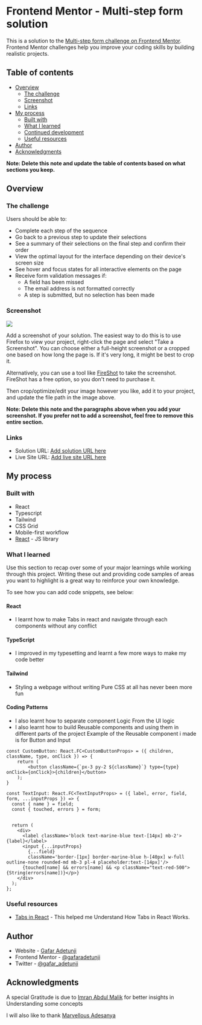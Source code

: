 # Frontend Mentor - Multi-step form solution

This is a solution to the [Multi-step form challenge on Frontend Mentor](https://www.frontendmentor.io/challenges/multistep-form-YVAnSdqQBJ). Frontend Mentor challenges help you improve your coding skills by building realistic projects.

## Table of contents

- [Overview](#overview)
  - [The challenge](#the-challenge)
  - [Screenshot](#screenshot)
  - [Links](#links)
- [My process](#my-process)
  - [Built with](#built-with)
  - [What I learned](#what-i-learned)
  - [Continued development](#continued-development)
  - [Useful resources](#useful-resources)
- [Author](#author)
- [Acknowledgments](#acknowledgments)

**Note: Delete this note and update the table of contents based on what sections you keep.**

## Overview

### The challenge

Users should be able to:

- Complete each step of the sequence
- Go back to a previous step to update their selections
- See a summary of their selections on the final step and confirm their order
- View the optimal layout for the interface depending on their device's screen size
- See hover and focus states for all interactive elements on the page
- Receive form validation messages if:
  - A field has been missed
  - The email address is not formatted correctly
  - A step is submitted, but no selection has been made

### Screenshot

![](./screenshot.jpg)

Add a screenshot of your solution. The easiest way to do this is to use Firefox to view your project, right-click the page and select "Take a Screenshot". You can choose either a full-height screenshot or a cropped one based on how long the page is. If it's very long, it might be best to crop it.

Alternatively, you can use a tool like [FireShot](https://getfireshot.com/) to take the screenshot. FireShot has a free option, so you don't need to purchase it.

Then crop/optimize/edit your image however you like, add it to your project, and update the file path in the image above.

**Note: Delete this note and the paragraphs above when you add your screenshot. If you prefer not to add a screenshot, feel free to remove this entire section.**

### Links

- Solution URL: [Add solution URL here](https://your-solution-url.com)
- Live Site URL: [Add live site URL here](https://your-live-site-url.com)

## My process

### Built with

- React
- Typescript
- Tailwind
- CSS Grid
- Mobile-first workflow
- [React](https://reactjs.org/) - JS library

### What I learned

Use this section to recap over some of your major learnings while working through this project. Writing these out and providing code samples of areas you want to highlight is a great way to reinforce your own knowledge.

To see how you can add code snippets, see below:

#### React

- I learnt how to make Tabs in react and navigate through each components without any conflict

#### TypeScript

- I improved in my typesetting and learnt a few more ways to make my code better

#### Tailwind

- Styling a webpage without writing Pure CSS at all has never been more fun

#### Coding Patterns

- I also learnt how to separate component Logic From the UI logic
- I also learnt how to build Reusable components and using them in different parts of the project
  Example of the Reusable component i made is for Button and Input

```Button component
const CustomButton: React.FC<CustomButtonProps> = ({ children, className, type, onClick }) => {
    return (
        <button className={`px-3 py-2 ${className}`} type={type} onClick={onClick}>{children}</button>
    );
}
```

```Input Component
const TextInput: React.FC<TextInputProps> = ({ label, error, field, form, ...inputProps }) => {
  const { name } = field;
  const { touched, errors } = form;


  return (
    <div>
      <label className='block text-marine-blue text-[14px] mb-2'>{label}</label>
      <input {...inputProps}
        {...field}
        className='border-[1px] border-marine-blue h-[40px] w-full outline-none rounded-md mb-3 pl-4 placeholder:text-[14px]'/>
      {touched[name] && errors[name] && <p className="text-red-500">{String(errors[name])}</p>}
    </div>
  );
};
```

### Useful resources

- [Tabs in React](https://youtu.be/WkREeDy2WQ4) - This helped me Understand How Tabs in React Works.

## Author

- Website - [Gafar Adetunji](https://www.mjobi.com)
- Frontend Mentor - [@gafaradetunji](https://www.frontendmentor.io/profile/gafaradetunji)
- Twitter - [@gafar_adetunji](https://www.twitter.com/gafar_adetunji)

## Acknowledgments

A special Gratitude is due to [Imran Abdul Malik](https://www.linkedin.com/in/isoteriksoftware/) for better insights in Understanding some concepts

I will also like to thank [Marvellous Adesanya](https://github.com/marvellousadesanya)
